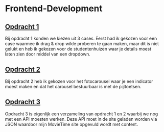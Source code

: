 # Frontend-Development

## [Opdracht 1](https://github.com/EvaTissink/Frontend-Development/tree/master/opdracht%201)
Bij opdracht 1 konden we kiezen uit 3 cases. Eerst had ik gekozen voor een case waarmee ik drag & drop wilde proberen te gaan maken, maar dit is niet gelukt en heb ik gekozen voor de studentenhuizen waar je details moest laten zien door middel van een dropdown.

## [Opdracht 2](https://github.com/EvaTissink/Frontend-Development/tree/master/opdracht%202)
Bij opdracht 2 heb ik gekozen voor het fotocarousel waar je een indicator moest maken en dat het carousel bestuurbaar is met de pijltoetsen.

## [Opdracht 3](https://github.com/EvaTissink/Frontend-voor-designers/tree/master/opdracht%203)
Opdracht 3 is eigenlijk een verzameling van opdracht 1 en 2 waarbij we nog met een API moesten werken. Deze API moet in de site geladen
worden via JSON waardoor mijn MovieTime site opgevuld wordt met content.

